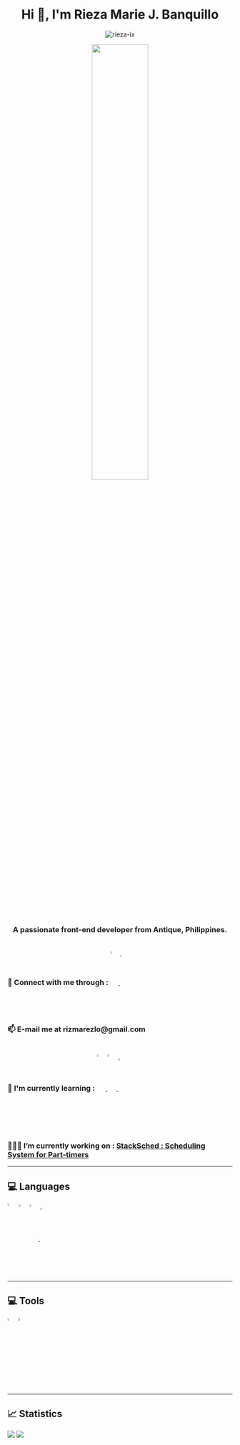 <h1 align="center">Hi 👋, I'm Rieza Marie J. Banquillo</h1>

<p align="center">
    <img src="https://komarev.com/ghpvc/?username=rieza-ix&label=Profile%20views&color=0e75b6&style=for-the-badge&color=blueviolet" alt="rieza-ix" />
</p>

<p align="center">
    <img width="50%" display="block" src="https://media.giphy.com/media/v1.Y2lkPTc5MGI3NjExNWYzNWQ4MWNiNDI1OTFlNzcwMjI3ZGNhZGM2YWVjYTFkOGEwYTdjNCZlcD12MV9pbnRlcm5hbF9naWZzX2dpZklkJmN0PWc/L1R1tvI9svkIWwpVYr/giphy.gif">
</p>

<h3 align="center"> A passionate front-end developer from Antique, Philippines.</h3>

#

<h3>📩 Connect with me through :
    <a href="https://discord.com/api/oauth2/authorize?client_id=1082182018516930560&permissions=3072&scope=bot" target="_blank">
        <img width="3.6%" align="center" src="https://www.svgrepo.com/show/331368/discord-v2.svg">
    </a>
    <a href="https://www.linkedin.com/in/riezamarie-banquillo/" target="_blank">
        <img width="3.2%" align="center" src="https://www.svgrepo.com/show/354000/linkedin-icon.svg">
    </a>
</h3>
<h3>📫 E-mail me at
    <a>rizmarezlo@gmail.com</a>
</h3>

#

<h3>🌱 I'm currently learning : 
    <a href="react.dev" target="_blank">
        <img width="4%" align="center" src="https://www.svgrepo.com/show/452092/react.svg">
    </a>
    <a href="https://nextjs.org/" target="_blank">
        <img width="4%" align="center" src="https://www.svgrepo.com/show/342062/next-js.svg">
    </a>
    <img width="3.5%" align="center" src="https://www.svgrepo.com/show/349419/javascript.svg">
</h3>

#

<h3>👩🏻‍💻 I’m currently working on :
    <a href="https://github.com/Stacktrek-Training/stack-sched" target="_blank">StackSched : Scheduling System for Part-timers</a>
</h3>

<hr style="border:0.px solid gray">

<h2>💻 Languages</h2>
<p align="left">
    <img width="4.1%" align="center" src="https://www.svgrepo.com/show/373669/html.svg">
    <img width="4%" align="center" src="https://www.svgrepo.com/show/373535/css.svg">
    <a href="tailwindcss.com" target="_blank">
        <img width="4%" align="center" src="https://www.svgrepo.com/show/354431/tailwindcss-icon.svg">
    </a>
    <a href="getbootstrap.com" target="_blank">
        <img width="3.6%" align="center" src="https://www.svgrepo.com/show/353498/bootstrap.svg">
    </a>
</p>

<hr style="border:0.px solid gray">

<h2>💻 Tools</h2>

<p align="left">
    <img width="4%" align="center" src="https://www.svgrepo.com/show/452129/vs-code.svg">
    <a href="https://github.com/rieza-ix" target="_blank">
        <img width="4%" align="center" src="https://www.svgrepo.com/show/512317/github-142.svg">
    </a>
</p>

<hr style="border:0.px solid gray">

<h2>📈 Statistics</h2>

<img src="https://github-readme-stats.vercel.app/api?username=rieza-ix&show_icons=true&locale=en" />
<img src="https://github-readme-streak-stats.herokuapp.com/?user=rieza-ix&" />
